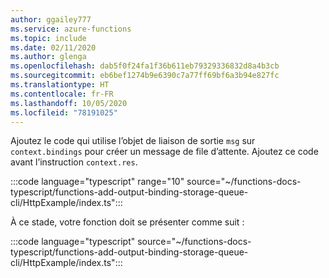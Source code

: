 ```yaml
---
author: ggailey777
ms.service: azure-functions
ms.topic: include
ms.date: 02/11/2020
ms.author: glenga
ms.openlocfilehash: dab5f0f24fa1f36b611eb79329336832d8a4b3cb
ms.sourcegitcommit: eb6bef1274b9e6390c7a77ff69bf6a3b94e827fc
ms.translationtype: HT
ms.contentlocale: fr-FR
ms.lasthandoff: 10/05/2020
ms.locfileid: "78191025"
---
```

Ajoutez le code qui utilise l’objet de liaison de sortie `msg` sur `context.bindings` pour créer un message de file d’attente. Ajoutez ce code avant l’instruction `context.res`.

:::code language="typescript" range="10" source="~/functions-docs-typescript/functions-add-output-binding-storage-queue-cli/HttpExample/index.ts":::

À ce stade, votre fonction doit se présenter comme suit :

:::code language="typescript" source="~/functions-docs-typescript/functions-add-output-binding-storage-queue-cli/HttpExample/index.ts":::